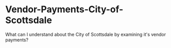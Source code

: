 # Vendor-Payments-City-of-Scottsdale
What can I understand about the City of Scottsdale by examining it's vendor payments?
